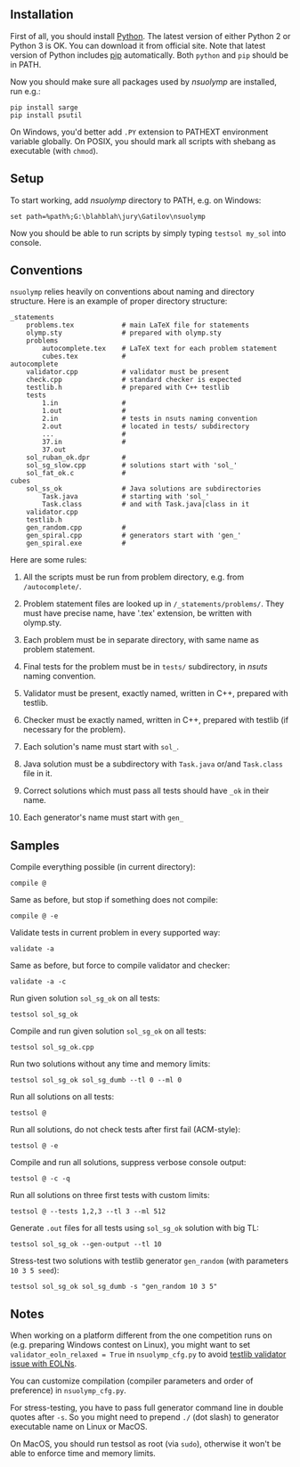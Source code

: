 ## Installation

First of all, you should install [Python].
The latest version of either Python 2 or Python 3 is OK.
You can download it from official site.
Note that latest version of Python includes [pip] automatically.
Both `python` and `pip` should be in PATH.

Now you should make sure all packages used by *nsuolymp* are installed, run e.g.:

    pip install sarge
    pip install psutil

On Windows, you'd better add `.PY` extension to PATHEXT environment variable globally.
On POSIX, you should mark all scripts with shebang as executable (with `chmod`).


## Setup

To start working, add *nsuolymp* directory to PATH, e.g. on Windows:
	
	set path=%path%;G:\blahblah\jury\Gatilov\nsuolymp

Now you should be able to run scripts by simply typing `testsol my_sol` into console.


## Conventions

`nsuolymp` relies heavily on conventions about naming and directory structure.
Here is an example of proper directory structure:

	_statements
		problems.tex			# main LaTeX file for statements
		olymp.sty				# prepared with olymp.sty
		problems
			autocomplete.tex	# LaTeX text for each problem statement
			cubes.tex           #
	autocomplete
		validator.cpp			# validator must be present
		check.cpp				# standard checker is expected
		testlib.h				# prepared with C++ testlib
		tests
			1.in				#
			1.out				# 
			2.in				# tests in nsuts naming convention
			2.out				# located in tests/ subdirectory
			...					#
			37.in				#
			37.out
		sol_ruban_ok.dpr		#
		sol_sg_slow.cpp			# solutions start with 'sol_'
		sol_fat_ok.c			#
	cubes
		sol_ss_ok				# Java solutions are subdirectories
			Task.java			# starting with 'sol_'
			Task.class			# and with Task.java|class in it
		validator.cpp
		testlib.h
		gen_random.cpp			#
		gen_spiral.cpp			# generators start with 'gen_'
		gen_spiral.exe			#


Here are some rules:

1. All the scripts must be run from problem directory, e.g. from `/autocomplete/`.

2. Problem statement files are looked up in `/_statements/problems/`.
   They must have precise name, have '.tex' extension, be written with olymp.sty.

3. Each problem must be in separate directory, with same name as problem statement.

4. Final tests for the problem must be in `tests/` subdirectory, in *nsuts* naming convention.

5. Validator must be present, exactly named, written in C++, prepared with testlib.

6. Checker must be exactly named, written in C++, prepared with testlib (if necessary for the problem).

7. Each solution's name must start with `sol_`.

8. Java solution must be a subdirectory with `Task.java` or/and `Task.class` file in it.

9. Correct solutions which must pass all tests should have `_ok` in their name.

10. Each generator's name must start with `gen_`


## Samples

Compile everything possible (in current directory):

	compile @

Same as before, but stop if something does not compile:

	compile @ -e

Validate tests in current problem in every supported way:

	validate -a

Same as before, but force to compile validator and checker:

	validate -a -c

Run given solution `sol_sg_ok` on all tests:

	testsol sol_sg_ok

Compile and run given solution `sol_sg_ok` on all tests:

	testsol sol_sg_ok.cpp

Run two solutions without any time and memory limits:

	testsol sol_sg_ok sol_sg_dumb --tl 0 --ml 0

Run all solutions on all tests:

	testsol @

Run all solutions, do not check tests after first fail (ACM-style):

	testsol @ -e

Compile and run all solutions, suppress verbose console output:

	testsol @ -c -q

Run all solutions on three first tests with custom limits:

	testsol @ --tests 1,2,3 --tl 3 --ml 512

Generate `.out` files for all tests using `sol_sg_ok` solution with big TL:

	testsol sol_sg_ok --gen-output --tl 10

Stress-test two solutions with testlib generator `gen_random` (with parameters `10 3 5 seed`):

	testsol sol_sg_ok sol_sg_dumb -s "gen_random 10 3 5"


## Notes

When working on a platform different from the one competition runs on (e.g. preparing Windows contest on Linux),
you might want to set `validator_eoln_relaxed = True` in `nsuolymp_cfg.py` to avoid [testlib validator issue with EOLNs].

You can customize compilation (compiler parameters and order of preference) in `nsuolymp_cfg.py`.

For stress-testing, you have to pass full generator command line in double quotes after `-s`.
So you might need to prepend `./` (dot slash) to generator executable name on Linux or MacOS.

On MacOS, you should run testsol as root (via `sudo`), otherwise it won't be able to enforce time and memory limits.


 [Python]: https://www.python.org/downloads/
 [pip]: https://pip.pypa.io/en/stable/installing/
 [testlib validator issue with EOLNs]: https://github.com/MikeMirzayanov/testlib/pull/49